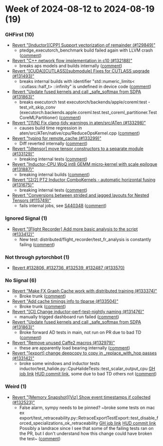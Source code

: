 # Week of 2024-08-12 to 2024-08-19 (19)

### GHFirst (10)

- [Revert "[Inductor][CPP] Support vectorization of remainder (#129849)"](https://github.com/pytorch/pytorch/commit/19ff9059ebe1f946e65b82fb386ad0d7b6eb69d7)
  - ptedge_executorch_benchmark build failed again with LLVM crash ([comment](https://github.com/pytorch/pytorch/pull/129849#issuecomment-2294408526))
- [Revert "C++ network flow implementation in c10 (#132188)"](https://github.com/pytorch/pytorch/commit/a0cb54ab46fc3788e2fa3b94342ef33068c39a4c)
  - breaks aps models and builds internally ([comment](https://github.com/pytorch/pytorch/pull/132188#issuecomment-2294120234))
- [Revert "[CUDA][CUTLASS][submodule] Fixes for CUTLASS upgrade (#131493)"](https://github.com/pytorch/pytorch/commit/b833990a8f7e4bb89fe8d54e7f709009d46162ce)
  - breaks internal builds with identifier "std::numeric_limits< ::cutlass::half_t> ::infinity" is undefined in device code ([comment](https://github.com/pytorch/pytorch/pull/131493#issuecomment-2293939390))
- [Revert "Update fused kernels and call _safe_softmax from SDPA (#131863)"](https://github.com/pytorch/pytorch/commit/cfec69e2a1fb201b86ccbc9be6691c665cda7645)
  - breaks executorch test executorch/backends/apple/coreml:test - test_vit_skip_conv (executorch.backends.apple.coreml.test.test_coreml_partitioner.TestCoreMLPartitioner) ([comment](https://github.com/pytorch/pytorch/pull/131863#issuecomment-2291855634))
- [Revert "[11/N] Fix clang-tidy warnings in aten/src/ATen  (#133298)"](https://github.com/pytorch/pytorch/commit/d46e0761caa7ed7629d55f2c5c2995fbb3861d92)
  - causes build time regression in aten/src/ATen/native/cpu/ReduceOpsKernel.cpp ([comment](https://github.com/pytorch/pytorch/pull/133298#issuecomment-2289453440))
- [Revert "typing for remote_cache (#133299)"](https://github.com/pytorch/pytorch/commit/69de9e78e9941e580604f657a0aaf277a592e505)
  - Diff reverted internally ([comment](https://github.com/pytorch/pytorch/pull/133299#issuecomment-2287067434))
- [Revert "[dtensor] move tensor constructors to a separate module (#133129)"](https://github.com/pytorch/pytorch/commit/00aa086298bc10de9cc43a2261a0ca9868c482cb)
  - breaking internal tests ([comment](https://github.com/pytorch/pytorch/pull/133129#issuecomment-2285090400))
- [Revert "Inductor-CPU WoQ int8 GEMM micro-kernel with scale epilogue (#131887)"](https://github.com/pytorch/pytorch/commit/89670d5bdd5678693d4c2a636154349f62e3a79b)
  - breaking internal builds ([comment](https://github.com/pytorch/pytorch/pull/131887#issuecomment-2285082401))
- [Revert "[2/2] PT2 Inductor ComboKernels - automatic horizontal fusing (#131675)"](https://github.com/pytorch/pytorch/commit/844103197d3e8cf6b4b59176e473365113f4f962)
  - breaking internal tests ([comment](https://github.com/pytorch/pytorch/pull/131675#issuecomment-2285069508))
- [Revert "Conversions between strided and jagged layouts for Nested Tensors (#115749)"](https://github.com/pytorch/pytorch/commit/656465fc77537eddc734aab6d6d6d25b4dd08a32)
  - fails internal jobs, see [S440348](https://www.internalfb.com/sevmanager/view/440348) ([comment](https://github.com/pytorch/pytorch/pull/115749#issuecomment-2285051164))

### Ignored Signal (1)

- [Revert "[Flight Recorder] Add more basic analysis to the script (#133412)"](https://github.com/pytorch/pytorch/commit/e1b9b89d947ee9c318b19a7e54416c5f5ffafb12)
  - New test: distributed/flight_recorder/test_fr_analysis is constantly failing ([comment](https://github.com/pytorch/pytorch/pull/133412#issuecomment-2293506539))

### Not through pytorchbot (1)

- [Revert #132806, #132736, #132539, #132487 (#133570)](https://github.com/pytorch/pytorch/commit/90d2593b3e819002157cab90d92351fcfe3ac59b)

### No Signal (6)

- [Revert "Make FX Graph Cache work with distributed training (#133374)"](https://github.com/pytorch/pytorch/commit/07adae3dac85d51303e52bbaaa3d45df6da54ae5)
  - Broke trunk ([comment](https://github.com/pytorch/pytorch/pull/133374#issuecomment-2291289260))
- [Revert "Add cache timings info to tlparse (#133504)"](https://github.com/pytorch/pytorch/commit/32d890745dd80562c642f174e5aee387fca00f39)
  - Broke trunk ([comment](https://github.com/pytorch/pytorch/pull/133374#issuecomment-2291289260))
- [Revert "[CI] Change inductor-perf-test-nightly naming (#131476)"](https://github.com/pytorch/pytorch/commit/1120b5ab55b2090e274957e5002bc616192eefc9)
  - manually trigged dashboard run failed ([comment](https://github.com/pytorch/pytorch/pull/131476#issuecomment-2290224084))
- [Revert "Update fused kernels and call _safe_softmax from SDPA (#131863)"](https://github.com/pytorch/pytorch/commit/4cca18d5b65b0c07094d8a23986de669d7ac3d53)
  - Broke forward AD tests in main, not run on PR due to bad TD ([comment](https://github.com/pytorch/pytorch/pull/131863#issuecomment-2286432628))
- [Revert "Remove unused Caffe2 macros (#132979)"](https://github.com/pytorch/pytorch/commit/fa1d7b02625e2d832e8a9581e0aac1f367aa5929)
  - these are apparently load bearing internally ([comment](https://github.com/pytorch/pytorch/pull/132979#issuecomment-2284666332))
- [Revert "[export] change deepcopy to copy in _replace_with_hop passes (#133142)"](https://github.com/pytorch/pytorch/commit/9641abe97a819805c9f8df041b4106d7c33ae73e)
  - broke some windows and inductor tests inductor/test_halide.py::CpuHalideTests::test_scalar_output_cpu [GH job link](https://github.com/pytorch/pytorch/actions/runs/10342996002/job/28627210860) [HUD commit link](https://hud.pytorch.org/pytorch/pytorch/commit/2d71f03db124bd1517627d34896dd2d9248227af), some due to bad TD others not ([comment](https://github.com/pytorch/pytorch/pull/133142#issuecomment-2284327241))

### Weird (1)

- [Revert "[Memory Snapshot][Viz] Show event timestamps if collected (#132523)"](https://github.com/pytorch/pytorch/commit/e9eb8795bb50b60bce48b6df553255d1b51c3d46)
  - False alarm, sympy needs to be pinned? ~broke some tests on mac ex export/test_retraceability.py::RetraceExportTestExport::test_disable_forced_specializations_ok_retraceability [GH job link](https://github.com/pytorch/pytorch/actions/runs/10344621336/job/28630686528) [HUD commit link](https://hud.pytorch.org/pytorch/pytorch/commit/27c44c884e28c9378677fb295a528c36c429c3f7) Possibly a landrace since I see that some of the failing tests ran on the PR, but I don't understand how this change could have broken the test~ ([comment](https://github.com/pytorch/pytorch/pull/132523#issuecomment-2284312426))
